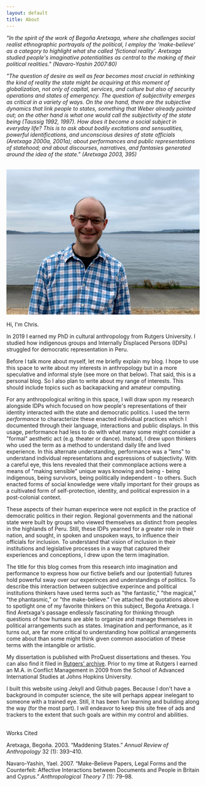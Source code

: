 ```yaml
---
layout: default
title: About
---
```


*"In the spirit of the work of Begoña Aretxaga, where she challenges social realist ethnographic portrayals of the political, I employ the 'make-believe' as a category to highlight what she called 'fictional reality'. Aretxaga studied people's imaginative potentialities as central to the making of their political realities." (Navaro-Yashin 2007:80)*

*"The question of desire as well as fear becomes most crucial in rethinking the kind of reality the state might be acquiring at this moment of globalization, not only of capital, services, and culture but also of security operations and states of emergency.  The question of subjectivity emerges as critical in a variety of ways. On the one hand, there are the subjective dynamics that link people to states, something that Weber already pointed out; on the other hand is what one would call the subjectivity of the state being (Taussig 1992, 1997). How does it become a social subject in everyday life? This is to ask about bodily excitations and sensualities, powerful identifications, and unconscious desires of state officials (Aretxaga 2000a, 2001a); about performances and public representations of statehood; and about discourses, narratives, and fantasies generated around the idea of the state." (Aretxaga 2003, 395)*  
 <br>
 
 ![](/assets/img/casual.jpg)
 
Hi, I'm Chris. 

In 2019 I earned my PhD in cultural anthropology from Rutgers University.  I studied how indigenous groups and Internally Displaced Persons (IDPs) struggled for democratic representation in Peru.

Before I talk more about myself, let me briefly explain my blog.  I hope to use this space to write about my interests in anthropology but in a more speculative and informal style (see more on that below). That said, this is a personal blog.  So I also plan to write about my range of interests.  This should include topics such as backapacking and amateur computing.

For any anthropological writing in this space, I will draw upon my research alongside IDPs which focused on how people's representations of their identity interacted with the state and democratic politics.  I used the term *performance* to characterize these enacted individual practices which I documented through their language, interactions and public displays.  In this usage, performance had less to do with what many some might consider a "formal" aesthetic act (e.g. theater or dance).  Instead, I drew upon thinkers who used the term as a method to understand daily life and lived experience.  In this alternate understanding, performance was a "lens" to understand individual representations and expressions of subjectivity.  With a careful eye, this lens revealed that their commonplace actions were a means of "making sensible" unique ways knowing and being - being indigenous, being survivors, being politically independent - to others.  Such enacted forms of social knowledge were vitally important for their groups as a cultivated form of self-protection, identity, and political expression in a post-colonial context. 

These aspects of their human experince were not explicit in the practice of democratic politics in their region.  Regional governments and the national state were built by groups who viewed themselves as distinct from peoples in the highlands of Peru.  Still, these IDPs yearned for a greater role in their nation, and sought, in spoken and unspoken ways, to influence their officials for inclusion.  To understand that vision of inclusion in their institutions and legislative processes in a way that captured their experiences and conceptions, I drew upon the term imagination. 

The title for this blog comes from this research into imagination and performance to express how our fictive beliefs and our (potential) futures hold powerful sway over our experinces and understandings of politics.  To describe this interaction between subjective experince and political institutions thinkers have used terms such as "the fantastic," "the magical," "the phantasmic," or "the make-believe."  I've attached the quotations above to spotlight one of my favorite thinkers on this subject, Begoña Aretxaga.  I find Aretxaga's passage endlessly fascinating for thinking through questions of how humans are able to organize and manage themselves in political arrangements such as states.  Imagination and performance, as it turns out, are far more critical to understanding how political arrangements come about than some might think given common association of these terms with the intangible or artistic.

My dissertation is published with ProQuest dissertations and theses.  You can also find it filed in [Rutgers' archive](https://doi.org/doi:10.7282/t3-zkh7-ab91).  Prior to my time at Rutgers I earned an M.A. in Conflict Management in 2009 from the School of Advanced International Studies at Johns Hopkins University. 

I built this website using Jekyll and Github pages.  Because I don't have a background in computer science, the site will perhaps appear inelegant to someone with a trained eye.  Still, it has been fun learning and building along the way (for the most part).  I will endeavor to keep this site free of ads and trackers to the extent that such goals are within my control and abilities.  
<br>

Works Cited

Aretxaga, Begoña. 2003. “Maddening States.” *Annual Review of Anthropology* 32 (1): 393–410.

Navaro-Yashin, Yael. 2007. “Make-Believe Papers, Legal Forms and the Counterfeit: Affective Interactions between Documents and People in Britain and Cyprus.” *Anthropological Theory* 7 (1): 79–98.